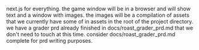 next.js for everything. the game window will be in a browser and will show text and a window with images. the images will be a compilation of assets that we currently have some of in assets in the root of the project directory. we have a grader prd already finished in docs/roast_grader_prd.md that we don't need to touch at this time. consider docs/roast_grader_prd.md complete for prd writing purposes. 



